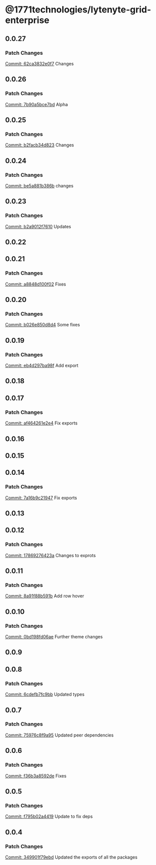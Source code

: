 # @1771technologies/lytenyte-grid-enterprise

## 0.0.27

### Patch Changes

[Commit: 62ca3832e0f7](https://github.com/1771-Technologies/lytenyte/commit/62ca3832e0f7c9a91a31193bf536ac6c7d76c4f3)
Changes

## 0.0.26

### Patch Changes

[Commit: 7b90a5bce7bd](https://github.com/1771-Technologies/lytenyte/commit/7b90a5bce7bd4d87b6e316b937e982127d931190)
Alpha

## 0.0.25

### Patch Changes

[Commit: b2facb34d823](https://github.com/1771-Technologies/lytenyte/commit/b2facb34d82353968782b61bea5ddba25f07d587)
Changes

## 0.0.24

### Patch Changes

[Commit: be5a881b386b](https://github.com/1771-Technologies/lytenyte/commit/be5a881b386bdaec98eb506027643644cf778574)
changes

## 0.0.23

### Patch Changes

[Commit: b2a9012f7610](https://github.com/1771-Technologies/lytenyte/commit/b2a9012f76108af9d0b1b672e56f1ff71a898c4a)
Updates

## 0.0.22

## 0.0.21

### Patch Changes

[Commit: a8848d100f02](https://github.com/1771-Technologies/lytenyte/commit/a8848d100f023b942711acc95eeb245501980a10)
Fixes

## 0.0.20

### Patch Changes

[Commit: b026e850d8d4](https://github.com/1771-Technologies/lytenyte/commit/b026e850d8d4c714a49c9f5f636546d0efd2b6a7)
Some fixes

## 0.0.19

### Patch Changes

[Commit: eb4d297ba98f](https://github.com/1771-Technologies/lytenyte/commit/eb4d297ba98f3f496e585ce144a14d380d036c47)
Add export

## 0.0.18

## 0.0.17

### Patch Changes

[Commit: af464261e2e4](https://github.com/1771-Technologies/lytenyte/commit/af464261e2e43245582c6f53d6f9b044cdcc5592)
Fix exports

## 0.0.16

## 0.0.15

## 0.0.14

### Patch Changes

[Commit: 7a16b9c21947](https://github.com/1771-Technologies/lytenyte/commit/7a16b9c21947229abf7577a368d1d3445857649b)
Fix exports

## 0.0.13

## 0.0.12

### Patch Changes

[Commit: 17869276423a](https://github.com/1771-Technologies/lytenyte/commit/17869276423a060ca57f2031ad1544c416ebe4be)
Changes to exprots

## 0.0.11

### Patch Changes

[Commit: 8a91f88b591b](https://github.com/1771-Technologies/lytenyte/commit/8a91f88b591bd858b8bf0410cd4c6c2b9e15a4dc)
Add row hover

## 0.0.10

### Patch Changes

[Commit: 0bd198fd06ae](https://github.com/1771-Technologies/lytenyte/commit/0bd198fd06ae4cf7678c5439a4ce339e735d237c)
Further theme changes

## 0.0.9

## 0.0.8

### Patch Changes

[Commit: 6cdefb7fc9bb](https://github.com/1771-Technologies/lytenyte/commit/6cdefb7fc9bb80962aa7c5a1e283ccdd11549b74)
Updated types

## 0.0.7

### Patch Changes

[Commit: 75976c8f9a95](https://github.com/1771-Technologies/lytenyte/commit/75976c8f9a952f4fde8d98ec0a782d1f64b291e8)
Updated peer dependencies

## 0.0.6

### Patch Changes

[Commit: f36b3a8592de](https://github.com/1771-Technologies/lytenyte/commit/f36b3a8592deb980ef49267953a6a21af1c2f8fb)
Fixes

## 0.0.5

### Patch Changes

[Commit: f795b02a4419](https://github.com/1771-Technologies/lytenyte/commit/f795b02a4419c281546b847640e8517df3fed572)
Update to fix deps

## 0.0.4

### Patch Changes

[Commit: 349901f79ebd](https://github.com/1771-Technologies/lytenyte/commit/349901f79ebde3cde44a9ec43f615d21fa1e4f39)
Updated the exports of all the packages
